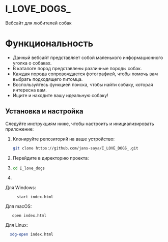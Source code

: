 # I_LOVE_DOGS_
Вебсайт для любителей собак

# Функциональность

- Данный вебсайт представляет собой маленького информационного уголка о собаках.
- В каталоге пород представлены различные породы собак.
- Каждая порода сопровождается фотографией, чтобы помочь вам выбрать подходящего питомца.
- Воспользуйтесь функцией поиска, чтобы найти собаку, которая интересна вам.
- Ищите и находите вашу идеальную собаку!

## Установка и настройка

Следуйте инструкциям ниже, чтобы настроить и инициализировать приложение:

1. Клонируйте репозиторий на ваше устройство:

   ```bash
   git clone https://github.com/jans-saya/I_LOVE_DOGS_.git

2. Перейдите в директорию проекта:
3. ```bash
   cd I_love_dogs

4.
  Для Windows:
      
         start index.html

  Для macOS:

       open index.html
            
  Для Linux:
   ```bash
     xdg-open index.html


 

